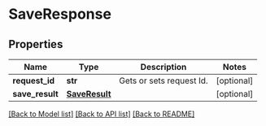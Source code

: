 # SaveResponse

## Properties
Name | Type | Description | Notes
------------ | ------------- | ------------- | -------------
**request_id** | **str** | Gets or sets request Id. | [optional] 
**save_result** | [**SaveResult**](SaveResult.md) |  | [optional] 

[[Back to Model list]](../README.md#documentation-for-models) [[Back to API list]](../README.md#documentation-for-api-endpoints) [[Back to README]](../README.md)

